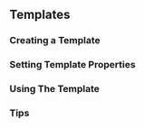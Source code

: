 ## Templates

### Creating a Template

### Setting Template Properties

### Using The Template

### Tips